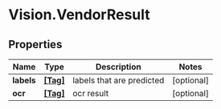 # Vision.VendorResult

## Properties
Name | Type | Description | Notes
------------ | ------------- | ------------- | -------------
**labels** | [**[Tag]**](Tag.md) | labels that are predicted | [optional] 
**ocr** | [**[Tag]**](Tag.md) | ocr result | [optional] 



